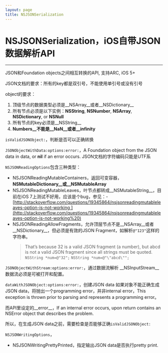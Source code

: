 ```yaml
---
layout: page
title: NSJSONSerialization 
---
```


# NSJSONSerialization，iOS自带JSON数据解析API
---

JSON和Foundation objects之间相互转换的API, 支持ARC, iOS 5+

JSON文档的要求：所有的key都是双引号，不能使用单引号或没有引号

object的要求：

1. 顶级节点的数据类型必须是__NSArray__或者__NSDictionary__
2. 所有节点必须是以下实例：__NSString__, __NSNumber__, __NSArray__, __NSDictionary__, or __NSNull__
3. 所有节点的key必须是__NSString__
4. __Numbers__不能是__NaN__或者__infinity__

`isValidJSONObject:`，判断是否可以正确转换

`JSONObjectWithData:options:error:`，A Foundation object from the JSON data in data, or __nil__ if an error occurs.
JSON文档的字符编码只能是UTF系

`NSJSONReadingOptions`包含三种类型：

- NSJSONReadingMutableContainers，返回可变容器，__NSMutableDictionary__或__NSMutableArray__
- NSJSONReadingMutableLeaves，叶节点都转成__NSMutableString__，目前在iOS 7上测试不好用，应该是个bug，参见：- [http://stackoverflow.com/questions/19345864/nsjsonreadingmutableleaves-option-is-not-working ](http://stackoverflow.com/questions/19345864/nsjsonreadingmutableleaves-option-is-not-working%20)
- NSJSONReadingAllowFragments，允许顶层节点不是__NSArray__或者__NSDictionary__，但必须是有效的JSON Fragment，如解析`@"123"`这样的字符串。
	> That’s because 32 is a valid JSON fragment (a number), but abcd is not a valid JSON fragment since all strings must be quoted.
	> `NSString *num=@"32";`
	> `NSString *num=@"\"abcd\"";`


`JSONObjectWithStream:options:error:`，通过数据流解析
__NSInputStream__数据流必须是可被打开和配置。

`dataWithJSONObject:options:error:`，创建JSON data
如果对象不能正确生成JSON data，将抛出一个programming error，并非internal error，This exception is thrown prior to parsing and represents a programming error。

而API里设定的__error__，If an internal error occurs, upon return contains an NSError object that describes the problem.

所以，在生成JSON data之前，需要检查是否能够正确`isValidJSONObject:`

`NSJSONWritingOptions`，
- NSJSONWritingPrettyPrinted，指定输出JSON data是否执行pretty print.




